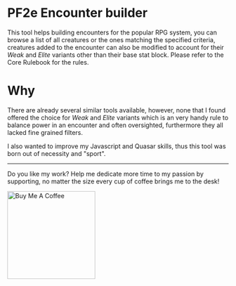 # PF2e Encounter builder

This tool helps building encounters for the popular RPG system, you can browse a list of all creatures or the ones matching the specified criteria, creatures added to the encounter can also be modified to account for their *Weak* and *Elite* variants other than their base stat block. Please refer to the Core Rulebook for the rules.

# Why

There are already several similar tools available, however, none that I found offered the choice for *Weak* and *Elite* variants which is an very handy rule to balance power in an encounter and often oversighted, furthermore they all lacked fine grained filters.

I also wanted to improve my Javascript and Quasar skills, thus this tool was born out of necessity and "sport".


---
Do you like my work? Help me dedicate more time to my passion by supporting, no matter the size every cup of coffee brings me to the desk!

<a href="https://www.buymeacoffee.com/maxiride" target="_blank"><img src="https://cdn.buymeacoffee.com/buttons/v2/default-yellow.png" alt="Buy Me A Coffee" width=200px ></a>
